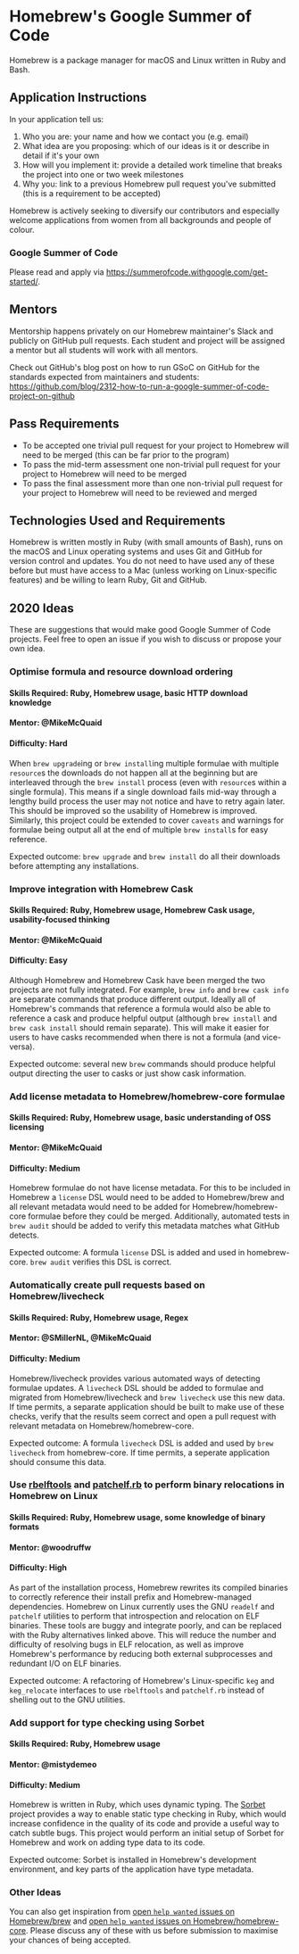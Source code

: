 # Homebrew's Google Summer of Code
Homebrew is a package manager for macOS and Linux written in Ruby and Bash.

## Application Instructions

In your application tell us:

1. Who you are: your name and how we contact you (e.g. email)
2. What idea are you proposing: which of our ideas is it or describe in detail if it's your own
3. How will you implement it: provide a detailed work timeline that breaks the project into one or two week milestones
4. Why you: link to a previous Homebrew pull request you've submitted (this is a requirement to be accepted)

Homebrew is actively seeking to diversify our contributors and especially welcome applications from women from all backgrounds and people of colour.

### Google Summer of Code
Please read and apply via https://summerofcode.withgoogle.com/get-started/.

## Mentors

Mentorship happens privately on our Homebrew maintainer's Slack and publicly on GitHub pull requests. Each student and project will be assigned a mentor but all students will work with all mentors.

Check out GitHub's blog post on how to run GSoC on GitHub for the standards expected from maintainers and students:
https://github.com/blog/2312-how-to-run-a-google-summer-of-code-project-on-github

## Pass Requirements

- To be accepted one trivial pull request for your project to Homebrew will need to be merged (this can be far prior to the program)
- To pass the mid-term assessment one non-trivial pull request for your project to Homebrew will need to be merged
- To pass the final assessment more than one non-trivial pull request for your project to Homebrew will need to be reviewed and merged

## Technologies Used and Requirements

Homebrew is written mostly in Ruby (with small amounts of Bash), runs on the macOS and Linux operating systems and uses Git and GitHub for version control and updates. You do not need to have used any of these before but must have access to a Mac (unless working on Linux-specific features) and be willing to learn Ruby, Git and GitHub.

## 2020 Ideas
These are suggestions that would make good Google Summer of Code projects. Feel free to open an issue if you wish to discuss or propose your own idea.

### Optimise formula and resource download ordering
#### Skills Required: Ruby, Homebrew usage, basic HTTP download knowledge
#### Mentor: @MikeMcQuaid
#### Difficulty: Hard
When `brew upgrade`ing or `brew install`ing multiple formulae with multiple `resource`s the downloads do not happen all at the beginning but are interleaved through the `brew install` process (even with `resource`s within a single formula). This means if a single download fails mid-way through a lengthy build process the user may not notice and have to retry again later. This should be improved so the usability of Homebrew is improved. Similarly, this project could be extended to cover `caveats` and warnings for formulae being output all at the end of multiple `brew install`s for easy reference.

Expected outcome: `brew upgrade` and `brew install` do all their downloads before attempting any installations.

### Improve integration with Homebrew Cask
#### Skills Required: Ruby, Homebrew usage, Homebrew Cask usage, usability-focused thinking
#### Mentor: @MikeMcQuaid
#### Difficulty: Easy
Although Homebrew and Homebrew Cask have been merged the two projects are not fully integrated. For example, `brew info` and `brew cask info` are separate commands that produce different output. Ideally all of Homebrew's commands that reference a formula would also be able to reference a cask and produce helpful output (although `brew install` and `brew cask install` should remain separate). This will make it easier for users to have casks recommended when there is not a formula (and vice-versa).

Expected outcome: several new `brew` commands should produce helpful output directing the user to casks or just show cask information.

### Add license metadata to Homebrew/homebrew-core formulae
#### Skills Required: Ruby, Homebrew usage, basic understanding of OSS licensing
#### Mentor: @MikeMcQuaid
#### Difficulty: Medium
Homebrew formulae do not have license metadata. For this to be included in Homebrew a `license` DSL would need to be added to Homebrew/brew and all relevant metadata would need to be added for Homebrew/homebrew-core formulae before they could be merged. Additionally, automated tests in `brew audit` should be added to verify this metadata matches what GitHub detects.

Expected outcome: A formula `license` DSL is added and used in homebrew-core. `brew audit` verifies this DSL is correct.

### Automatically create pull requests based on Homebrew/livecheck
#### Skills Required: Ruby, Homebrew usage, Regex
#### Mentor: @SMillerNL, @MikeMcQuaid
#### Difficulty: Medium
Homebrew/livecheck provides various automated ways of detecting formulae updates. A `livecheck` DSL should be added to formulae and migrated from Homebrew/livecheck and `brew livecheck` use this new data. If time permits, a separate application should be built to make use of these checks, verify that the results seem correct and open a pull request with relevant metadata on Homebrew/homebrew-core.

Expected outcome: A formula `livecheck` DSL is added and used by `brew livecheck` from homebrew-core. If time permits, a seperate application should consume this data.

### Use [rbelftools](https://github.com/david942j/rbelftools) and [patchelf.rb](https://github.com/david942j/patchelf.rb) to perform binary relocations in Homebrew on Linux
#### Skills Required: Ruby, Homebrew usage, some knowledge of binary formats
#### Mentor: @woodruffw
#### Difficulty: High

As part of the installation process, Homebrew rewrites its compiled binaries to correctly reference their install prefix and Homebrew-managed dependencies. Homebrew on Linux currently uses the GNU `readelf` and `patchelf` utilities to perform that introspection and relocation on ELF binaries. These tools are buggy and integrate poorly, and can be replaced with the Ruby alternatives linked above. This will reduce the number and difficulty of resolving bugs in ELF relocation, as well as improve Homebrew's performance by reducing both external subprocesses and redundant I/O on ELF binaries.

Expected outcome: A refactoring of Homebrew's Linux-specific `keg` and `keg_relocate` interfaces to use `rbelftools` and `patchelf.rb` instead of shelling out to the GNU utilities.

### Add support for type checking using Sorbet
#### Skills Required: Ruby, Homebrew usage
#### Mentor: @mistydemeo
#### Difficulty: Medium
Homebrew is written in Ruby, which uses dynamic typing. The [Sorbet](https://github.com/sorbet/sorbet) project provides a way to enable static type checking in Ruby, which would increase confidence in the quality of its code and provide a useful way to catch subtle bugs. This project would perform an initial setup of Sorbet for Homebrew and work on adding type data to its code.

Expected outcome: Sorbet is installed in Homebrew's development environment, and key parts of the application have type metadata.

### Other Ideas
You can also get inspiration from [open `help wanted` issues on Homebrew/brew](https://github.com/homebrew/brew/issues?q=is%3Aopen+is%3Aissue+label%3A%22help+wanted%22) and [open `help wanted` issues on Homebrew/homebrew-core](https://github.com/homebrew/homebrew-core/issues?q=is%3Aopen+is%3Aissue+label%3A%22help+wanted%22). Please discuss any of these with us before submission to maximise your chances of being accepted.
